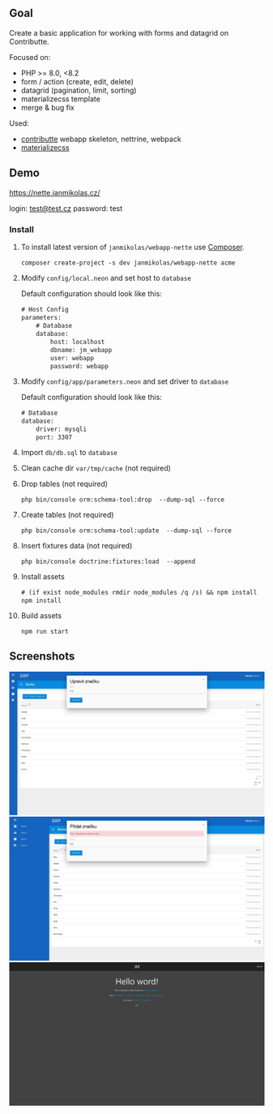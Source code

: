 ## Goal
Create a basic application for working with forms and datagrid on Contributte.

Focused on:

- PHP >= 8.0, <8.2
- form / action (create, edit, delete)
- datagrid (pagination, limit, sorting)
- materializecss template
- merge & bug fix

Used:

- <a href="https://contributte.org">contributte</a> webapp skeleton, nettrine, webpack
- <a href="https://materializecss.com/">materializecss</a>


## Demo

https://nette.janmikolas.cz/

login: test@test.cz
password: test


### Install 

1) To install latest version of `janmikolas/webapp-nette` use [Composer](https://getcomposer.org).

   ```
   composer create-project -s dev janmikolas/webapp-nette acme
   ```
   
2) Modify `config/local.neon` and set host to `database`

   Default configuration should look like this:

   ```neon
   # Host Config
   parameters:
	   # Database
	   database:
		   host: localhost
		   dbname: jm_webapp
		   user: webapp
		   password: webapp
   ```

2) Modify `config/app/parameters.neon` and set driver to `database`

   Default configuration should look like this:

   ```neon
   # Database
   database:
	   driver: mysqli
	   port: 3307
   ```

3) Import `db/db.sql` to `database`

4) Clean cache dir `var/tmp/cache` (not required)

5) Drop tables (not required)
   ```
   php bin/console orm:schema-tool:drop  --dump-sql --force
   ```

6) Create tables (not required)
   ```
   php bin/console orm:schema-tool:update  --dump-sql --force
   ```
   
7) Insert fixtures data (not required)
   ```
   php bin/console doctrine:fixtures:load  --append
   ```

8) Install assets
   ```
   # (if exist node_modules rmdir node_modules /q /s) && npm install
   npm install
   ```

9) Build assets
   ```
   npm run start
   ```
   
   
## Screenshots

![](.docs/assets/preview2.jpg)
![](.docs/assets/preview3.jpg)
![](.docs/assets/preview1.jpg)